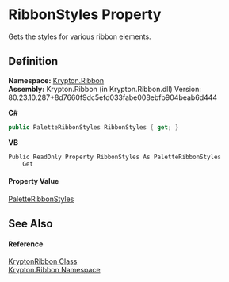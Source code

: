 # RibbonStyles Property


Gets the styles for various ribbon elements.



## Definition
**Namespace:** <a href="1e9bc734-cff9-e9b8-f013-94cdac669794.md">Krypton.Ribbon</a>  
**Assembly:** Krypton.Ribbon (in Krypton.Ribbon.dll) Version: 80.23.10.287+8d7660f9dc5efd033fabe008ebfb904beab6d444

**C#**
``` C#
public PaletteRibbonStyles RibbonStyles { get; }
```
**VB**
``` VB
Public ReadOnly Property RibbonStyles As PaletteRibbonStyles
	Get
```



#### Property Value
<a href="91d68511-3b61-8fb6-76ab-2d09cfe0db70.md">PaletteRibbonStyles</a>

## See Also


#### Reference
<a href="208400ac-72b3-453b-6730-d74762316d42.md">KryptonRibbon Class</a>  
<a href="1e9bc734-cff9-e9b8-f013-94cdac669794.md">Krypton.Ribbon Namespace</a>  
